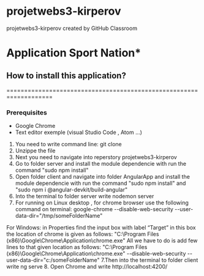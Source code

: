 # projetwebs3-kirperov
projetwebs3-kirperov created by GitHub Classroom

# Application Sport Nation*


## How to install this application?
===================================================================

### Prerequisites

* Google Chrome
* Text editor exemple (visual Studio Code , Atom ...)

1. You need to write command line: git clone <this link reperstory>
2. Unzippe the file
3. Next you need to navigate into reperstory projetwebs3-kirperov
4. Go to folder server and install the module dependencie with run the command "sudo npm install"
4. Open folder client and navigate into folder AngularApp and install the module dependencie with run the command "sudo npm install" and "sudo npm i @angular-devkit/build-angular"
5. Into the terminal to folder server write nodemon server 
6. For running on Linux desktop , for chrome browser use the following command on terminal: google-chrome --disable-web-security --user-data-dir="/tmp/someFolderName"

For Windows:  in Properties find the input box with label “Target” in this box the location of chrome is given as follows: "C:\Program Files (x86)\Google\Chrome\Application\chrome.exe"
All we have to do is add few lines to that given location as follows: "C:\Program Files (x86)\Google\Chrome\Application\chrome.exe" --disable-web-security --user-data-dir="c:/someFolderName"
7.Then into the terminal to folder client write ng serve
8. Open Chrome and write http://localhost:4200/
